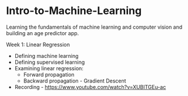 # Intro-to-Machine-Learning
Learning the fundamentals of machine learning and computer vision and building an age predictor app.

Week 1: Linear Regression
  - Defining machine learning
  - Defining supervised learning
  - Examining linear regression:
    - Forward propagation
    - Backward propagation - Gradient Descent
  - Recording - https://www.youtube.com/watch?v=XUBlTGEu-ac

